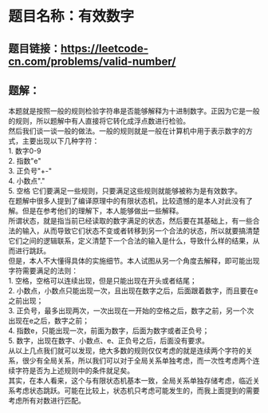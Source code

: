 # 题目名称：有效数字

## 题目链接：https://leetcode-cn.com/problems/valid-number/


## 题解：

本题就是按照一般的规则检验字符串是否能够解释为十进制数字。正因为它是一般的规则，所以题解中有人直接将它转化成浮点数进行检验。  
然后我们谈一谈一般的做法。一般的规则就是一般在计算机中用于表示数字的方式，主要出现以下几种字符：  
	1. 数字0-9  
	2. 指数"e"  
	3. 正负号"+-"  
	4. 小数点"."  
	5. 空格
它们要满足一些规则，只要满足这些规则就能够被称为是有效数字。  
在题解中很多人提到了编译原理中的有限状态机，比较遗憾的是本人对此没有了解。但是在参考他们的理解下，本人能够做出一些解释。  
所谓状态，就是指当前已经读取的数字满足的状态，然后要在其基础上，有一些合法的输入，从而导致它们状态不变或者转移到另一个合法的状态，所以就要搞清楚它们之间的逻辑联系，定义清楚下一个合法的输入是什么，导致什么样的结果，从而进行跳跃。  
但是，本人不大懂得具体的实施细节。本人试图从另一个角度去解释，即可能出现字符需要满足的法则：  
	1. 空格，空格可以连续出现，但是只能出现在开头或者结尾；  
	2. 小数点，小数点只能出现一次，且出现在数字之后，后面跟着数字，而且要在e之前出现；  
	3. 正负号，最多出现两次，一次出现在一开始的空格之后，数字之前，另一个次出现在e之后，数字之前；  
	4. 指数e，只能出现一次，前面为数字，后面为数字或者正负号；  
	5. 数字，出现在数字、小数点、e、正负号之后，后面没有要求。  
从以上几点我们就可以发现，绝大多数的规则仅仅考虑的就是连续两个字符的关系，很少有全局关系，所以我们可以对于全局关系单独考虑，而一次性考虑两个连续字符是否为上述规则中的条件就足矣。  
其实，在本人看来，这个与有限状态机基本一致，全局关系单独存储考虑，临近关系考虑状态跳跃。可能在比较上，状态机只考虑可能发生的，而我上面提到的需要考虑所有对数进行匹配。  
	